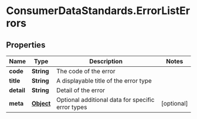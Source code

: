 # ConsumerDataStandards.ErrorListErrors

## Properties
Name | Type | Description | Notes
------------ | ------------- | ------------- | -------------
**code** | **String** | The code of the error | 
**title** | **String** | A displayable title of the error type | 
**detail** | **String** | Detail of the error | 
**meta** | [**Object**](.md) | Optional additional data for specific error types | [optional] 


